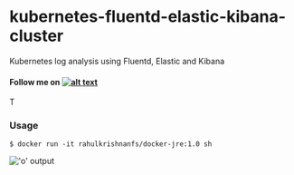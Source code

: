 # kubernetes-fluentd-elastic-kibana-cluster
Kubernetes log analysis using Fluentd, Elastic and Kibana


#### Follow me on [![alt text][1.1]][1]

T
### Usage 
```
$ docker run -it rahulkrishnanfs/docker-jre:1.0 sh

```
!['o' output](https://i.imgur.com/CcptHnN)


[1.1]: http://i.imgur.com/tXSoThF.png (twitter icon with padding)
[1]: http://www.twitter.com/rahulkrishnanra

